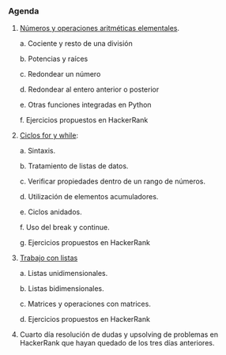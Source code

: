 ### Agenda


1.	[Números y operaciones aritméticas elementales](https://github.com/RuddyGuerrero/Clases_Python/blob/acb3d9dcbb2688f9d8ca3c5faca422affad4dcb5/Gu%C3%ADa_Programaci%C3%B3n_Competitiva/N%C3%BAmeros%20y%20operaciones%20aritm%C3%A9ticas%20elementales/N%C3%BAmeros_y_operaciones_aritm%C3%A9ticas_elementales.ipynb).
   
    a.  Cociente y resto de una división
   
    b.	Potencias y raíces
   
    c.	Redondear un número
   
    d.	Redondear al entero anterior o posterior
   
    e.	Otras funciones integradas en Python
   
    f.	Ejercicios propuestos en HackerRank

2.	[Ciclos for y while](https://github.com/RuddyGuerrero/Clases_Python/blob/f32e1bbab4af0c695062af78d552dafbaccd27c8/Programaci%C3%B3n_Competitiva_en_Python/Lecciones/2.%20Ciclos_for_y_while.ipynb):

    a.	Sintaxis. 

    b.	Tratamiento de listas de datos.

    c.	Verificar propiedades dentro de un rango de números.

    d.	Utilización de elementos acumuladores.

    e.	Ciclos anidados.

    f.	Uso del break y continue. 

    g.	Ejercicios propuestos en HackerRank

3.	[Trabajo con listas](https://github.com/RuddyGuerrero/Clases_Python/blob/f32e1bbab4af0c695062af78d552dafbaccd27c8/Programaci%C3%B3n_Competitiva_en_Python/Lecciones/3.%20Trabajo_con_listas.ipynb) 

    a.	Listas unidimensionales. 

    b.	Listas bidimensionales.

    c.	Matrices y operaciones con matrices.

    d.	Ejercicios propuestos en HackerRank

4.	Cuarto día resolución de dudas y upsolving de problemas en HackerRank que hayan quedado de los tres días anteriores.